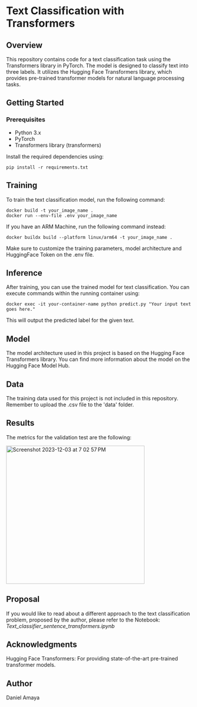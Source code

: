 # Text Classification with Transformers
## Overview
This repository contains code for a text classification task using the Transformers library in PyTorch. The model is designed to classify text into three labels. It utilizes the Hugging Face Transformers library, which provides pre-trained transformer models for natural language processing tasks.

## Getting Started
### Prerequisites
* Python 3.x
* PyTorch
* Transformers library (transformers)

Install the required dependencies using:

```
pip install -r requirements.txt
```

## Training
To train the text classification model, run the following command:

```
docker build -t your_image_name .
docker run --env-file .env your_image_name
```
If you have an ARM Machine, run the following command instead:
```
docker buildx build --platform linux/arm64 -t your_image_name . 
```

Make sure to customize the training parameters, model architecture and HuggingFace Token on the .env file.

## Inference
After training, you can use the trained model for text classification. You can execute commands within the running container using:

```
docker exec -it your-container-name python predict.py "Your input text goes here."
```

This will output the predicted label for the given text.

## Model
The model architecture used in this project is based on the Hugging Face Transformers library. You can find more information about the model on the Hugging Face Model Hub.

## Data
The training data used for this project is not included in this repository. Remember to upload the .csv file to the 'data' folder.

## Results
The metrics for the validation test are the following:

<img width="375" alt="Screenshot 2023-12-03 at 7 02 57 PM" src="https://github.com/DaniAmaya/mlops-excercise/assets/20273279/a92def54-93e1-4c7b-a636-5bb6c4453ed5">

## Proposal
If you would like to read about a different approach to the text classification problem, proposed by the author, please refer to the Notebook: _Text_classifier_sentence_transformers.ipynb_

## Acknowledgments
Hugging Face Transformers: For providing state-of-the-art pre-trained transformer models.

## Author
Daniel Amaya
